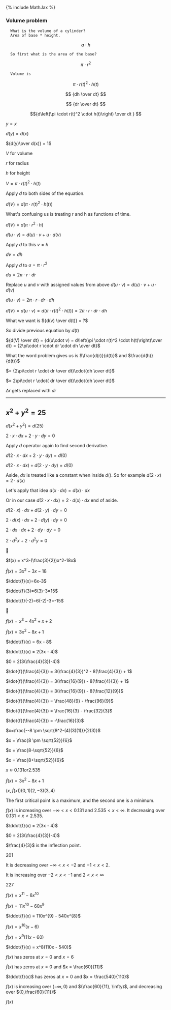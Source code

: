 ---
---
{% include MathJax %}

### Volume problem
      What is the volume of a cylinder?
      Area of base * height.

$$ a\cdot h $$

      So first what is the area of the base?

$$\pi\cdot r^2$$

      Volume is

$$\pi \cdot r(t)^2 \cdot h(t)$$


$$ {dh \over dt} $$

$$ {dr \over dt} $$


$${d\left(\pi \cdot r(t)^2   \cdot h(t)\right) \over dt } $$


$y = x$

$d(y) = d(x)$

${d(y)\over d(x)} = 1$

$V$ for volume

$r$ for radius

$h$ for height


$V = \pi \cdot r(t)^2 \cdot h(t)$

Apply $d$ to both sides of the equation.

$d(V) = d\left(\pi \cdot r(t)^2   \cdot h(t)\right)$

What's confusing us is treating r and h as functions of time.


$d(V) = d\left(\pi \cdot r^2   \cdot h\right)$

$d(u\cdot v) = d(u)\cdot v + u\cdot d(v)$

Apply $d$ to this $v = h$

$dv = dh$


Apply $d$ to $u = \pi \cdot r^2$

$du = 2\pi\cdot r \cdot dr$

Replace $u$ and $v$ with assigned values from above
$d(u\cdot v) = d(u)\cdot v + u\cdot d(v)$

$d(u\cdot v) = 2\pi\cdot r \cdot dr \cdot dh$

$d(V) = d(u\cdot v) = d\left(\pi \cdot r(t)^2   \cdot h(t)\right) = 2\pi\cdot r \cdot dr \cdot dh$

What we want is ${d(v) \over d(t)} = ?$

So divide previous equation by $d(t)$


${d(V) \over dt} = {d(u\cdot v) = d\left(\pi \cdot r(t)^2 \cdot h(t)\right)\over dt} = {2\pi\cdot r \cdot dr \cdot dh \over dt}$

What the word problem gives us is $\frac{d(r)}{d(t)}$ and $\frac{d(h)}{d(t)}$

$= {2\pi\cdot r \cdot dr \over dt}\cdot{dh \over dt}$


$= 2\pi\cdot r \cdot{ dr \over dt}\cdot{dh \over dt}$

$\Delta r$ gets replaced with $dr$


<hr>


## $x^2 + y^2 = 25$

$d(x^2 + y^2) = d(25)$

$2\cdot x \cdot dx + 2\cdot y \cdot dy = 0$

Apply $d$ operator again to find second derivative.

$d(2\cdot x \cdot dx + 2\cdot y \cdot dy) = d(0)$

$d(2\cdot x \cdot dx) + d(2\cdot y \cdot dy) = d(0)$

Aside, $dx$ is treated like a constant when inside $d()$.  So for example $d(2\cdot x) = 2\cdot d(x)$

Let's apply that idea $d(x\cdot dx) = d(x)\cdot dx$ 

Or in our case $d(2\cdot x\cdot dx) = 2\cdot d(x) \cdot dx$ end of aside.

$d(2\cdot x) \cdot dx + d(2\cdot y) \cdot dy = 0$

$2\cdot d(x) \cdot dx + 2\cdot d(y) \cdot dy = 0$

$2\cdot dx \cdot dx + 2\cdot dy \cdot dy = 0$

$2\cdot d^2x + 2\cdot d^2y = 0$

🖤

$f(x) = x^3-(\frac{3}{2})x^2-18x$

$\dot{f}(x)=3x^2-3x-18$

$\ddot{f}(x)=6x-3$

$\ddot{f}(3)=6(3)-3=15$

$\ddot{f}(-2)=6(-2)-3=-15$

🖤

$f(x) = x^3 - 4x^2 + x + 2$

$\dot{f}(x) = 3x^2 - 8x + 1$

$\ddot{f}(x) = 6x - 8$  

$\ddot{f}(x) = 2(3x - 4)$

$0 = 2(3(\frac{4}{3})-4)$

$\dot{f}(\frac{4}{3}) = 3(\frac{4}{3})^2 - 8(\frac{4}{3}) + 1$

$\dot{f}(\frac{4}{3}) = 3(\frac{16}{9}) - 8(\frac{4}{3}) + 1$

$\dot{f}(\frac{4}{3}) = 3(\frac{16}{9}) - 8(\frac{12}{9})$

$\dot{f}(\frac{4}{3}) = \frac{48}{9} - \frac{96}{9}$

$\dot{f}(\frac{4}{3}) = \frac{16}{3} - \frac{32}{3}$

$\dot{f}(\frac{4}{3}) = -\frac{16}{3}$

$x=\frac{--8 \pm \sqrt{8^2-(4)(3)(1)}}{2(3)}$

$x = \frac{8 \pm \sqrt{52}}{6}$

$x = \frac{8-\sqrt{52}}{6}$

$x = \frac{8+\sqrt{52}}{6}$

$x \approx 0.131 or 2.535$

$\dot{f}(x) = 3x^2 - 8x + 1$

$(x,\dot{f}(x))(0,1)(2,-3)(3,4)$

The first critical point is a maximum, and the second one is a minimum.

$f(x)$ is increasing over $-\infty < x < 0.131$ and $2.535 < x < \infty$. It decreasing over $0.131 < x < 2.535$.

$\ddot{f}(x) = 2(3x - 4)$

$0 = 2(3(\frac{4}{3})-4)$

$\frac{4}{3}$ is the inflection point.

201

It is decreasing over $-\infty < x < -2$ and $-1 < x < 2$.

It is increasing over  $-2 < x < -1$ and $2 < x < \infty$

227

$f(x) = x^{11} - 6x^{10}$

$\dot{f}(x) = 11x^{10} - 60x^{9}$

$\ddot{f}(x) = 110x^{9} - 540x^{8}$

$f(x) = x^{10}(x - 6)$

$\dot{f}(x) = x^9(11x - 60)$

$\ddot{f}(x) = x^8(110x - 540)$

$f(x)$ has zeros at $x = 0$ and  $x = 6$

$\dot{f}(x)$ has zeros at $x = 0$ and $x = \frac{60}{11}$ 

$\ddot{f}(x)$ has zeros at $x = 0$ and $x = \frac{540}{110}$

$f(x)$ is increasing over $(-\infty, 0)$ and $(\frac{60}{11}, \infty)$, and decreasing over $(0,\frac{60}{11})$

$f(x)$


